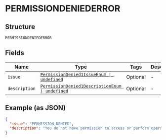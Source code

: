 
# PERMISSIONDENIEDERROR

## Structure

`PERMISSIONDENIEDERROR`

## Fields

| Name | Type | Tags | Description |
|  --- | --- | --- | --- |
| `issue` | [`PermissionDenied1IssueEnum \| undefined`](../../doc/models/permission-denied-1-issue-enum.md) | Optional | - |
| `description` | [`PermissionDenied1DescriptionEnum \| undefined`](../../doc/models/permission-denied-1-description-enum.md) | Optional | - |

## Example (as JSON)

```json
{
  "issue": "PERMISSION_DENIED",
  "description": "You do not have permission to access or perform operations on this resource."
}
```

